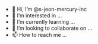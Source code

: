 - 👋 Hi, I’m @s-jeon-mercury-inc
- 👀 I’m interested in ...
- 🌱 I’m currently learning ...
- 💞️ I’m looking to collaborate on ...
- 📫 How to reach me ...

<!---
s-jeon-mercury-inc/s-jeon-mercury-inc is a ✨ special ✨ repository because its `README.md` (this file) appears on your GitHub profile.
You can click the Preview link to take a look at your changes.
--->
